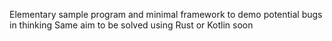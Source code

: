 Elementary sample program and minimal framework to demo potential bugs in thinking 
Same aim to be solved using Rust or Kotlin soon
